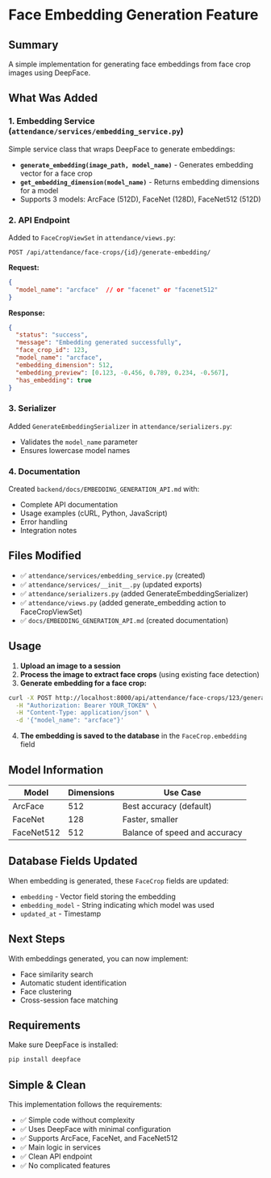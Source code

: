 # Face Embedding Generation Feature

## Summary

A simple implementation for generating face embeddings from face crop images using DeepFace.

## What Was Added

### 1. Embedding Service (`attendance/services/embedding_service.py`)

Simple service class that wraps DeepFace to generate embeddings:

- **`generate_embedding(image_path, model_name)`** - Generates embedding vector for a face crop
- **`get_embedding_dimension(model_name)`** - Returns embedding dimensions for a model
- Supports 3 models: ArcFace (512D), FaceNet (128D), FaceNet512 (512D)

### 2. API Endpoint

Added to `FaceCropViewSet` in `attendance/views.py`:

```
POST /api/attendance/face-crops/{id}/generate-embedding/
```

**Request:**
```json
{
  "model_name": "arcface"  // or "facenet" or "facenet512"
}
```

**Response:**
```json
{
  "status": "success",
  "message": "Embedding generated successfully",
  "face_crop_id": 123,
  "model_name": "arcface",
  "embedding_dimension": 512,
  "embedding_preview": [0.123, -0.456, 0.789, 0.234, -0.567],
  "has_embedding": true
}
```

### 3. Serializer

Added `GenerateEmbeddingSerializer` in `attendance/serializers.py`:
- Validates the `model_name` parameter
- Ensures lowercase model names

### 4. Documentation

Created `backend/docs/EMBEDDING_GENERATION_API.md` with:
- Complete API documentation
- Usage examples (cURL, Python, JavaScript)
- Error handling
- Integration notes

## Files Modified

- ✅ `attendance/services/embedding_service.py` (created)
- ✅ `attendance/services/__init__.py` (updated exports)
- ✅ `attendance/serializers.py` (added GenerateEmbeddingSerializer)
- ✅ `attendance/views.py` (added generate_embedding action to FaceCropViewSet)
- ✅ `docs/EMBEDDING_GENERATION_API.md` (created documentation)

## Usage

1. **Upload an image to a session**
2. **Process the image to extract face crops** (using existing face detection)
3. **Generate embedding for a face crop:**

```bash
curl -X POST http://localhost:8000/api/attendance/face-crops/123/generate-embedding/ \
  -H "Authorization: Bearer YOUR_TOKEN" \
  -H "Content-Type: application/json" \
  -d '{"model_name": "arcface"}'
```

4. **The embedding is saved to the database** in the `FaceCrop.embedding` field

## Model Information

| Model | Dimensions | Use Case |
|-------|-----------|----------|
| ArcFace | 512 | Best accuracy (default) |
| FaceNet | 128 | Faster, smaller |
| FaceNet512 | 512 | Balance of speed and accuracy |

## Database Fields Updated

When embedding is generated, these `FaceCrop` fields are updated:
- `embedding` - Vector field storing the embedding
- `embedding_model` - String indicating which model was used
- `updated_at` - Timestamp

## Next Steps

With embeddings generated, you can now implement:
- Face similarity search
- Automatic student identification
- Face clustering
- Cross-session face matching

## Requirements

Make sure DeepFace is installed:
```bash
pip install deepface
```

## Simple & Clean

This implementation follows the requirements:
- ✅ Simple code without complexity
- ✅ Uses DeepFace with minimal configuration
- ✅ Supports ArcFace, FaceNet, and FaceNet512
- ✅ Main logic in services
- ✅ Clean API endpoint
- ✅ No complicated features
